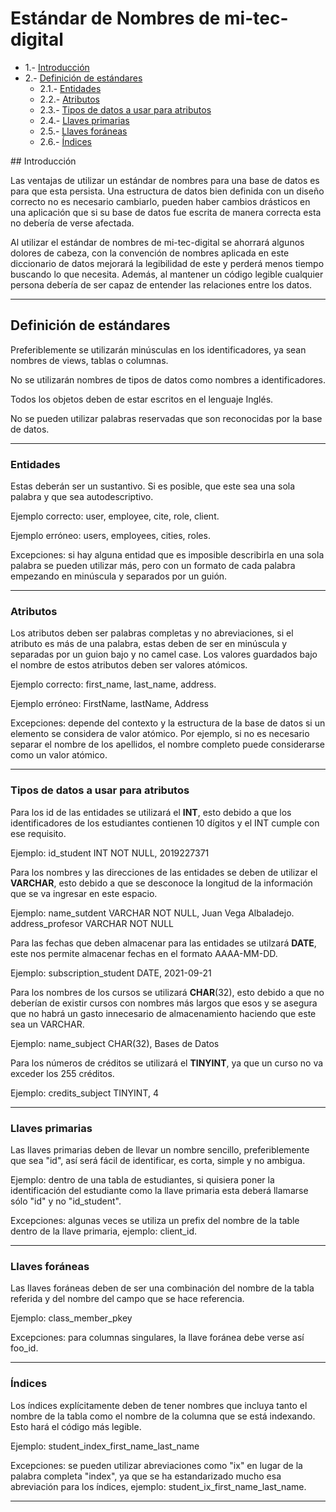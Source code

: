 # Estándar de Nombres de mi-tec-digital

- 1.- [Introducción](#1)  
- 2.- [Definición de estándares](#2)  
	- 2.1.- [Entidades](#21)
	- 2.2.- [Atributos](#22)
	- 2.3.- [Tipos de datos a usar para atributos](#23)
	- 2.4.- [Llaves primarias](#24)
	- 2.5.- [Llaves foráneas](#25)
	- 2.6.- [Índices](#26)

<a name="1"/>
## Introducción


Las ventajas de utilizar un estándar de nombres para una base de datos es para que esta persista. Una estructura de datos bien definida con un diseño correcto no es necesario cambiarlo, pueden haber cambios drásticos en una aplicación que si su base de datos fue escrita de manera correcta esta no debería de verse afectada. 

Al utilizar el estándar de nombres de mi-tec-digital se ahorrará algunos dolores de cabeza, con la convención de nombres aplicada en este diccionario de datos mejorará la legibilidad de este y perderá menos tiempo  buscando lo que necesita. Además, al mantener un código legible cualquier persona debería de ser capaz de entender las relaciones entre los datos.

***

## Definición de estándares
<a name="2"/>

Preferiblemente se utilizarán minúsculas en los identificadores, ya sean nombres de views, tablas o columnas. 

No se utilizarán nombres de tipos de datos como nombres a identificadores.

Todos los objetos deben de estar escritos en el lenguaje Inglés.

No se pueden utilizar palabras reservadas que son reconocidas por la base de datos. 

***

### Entidades
<a name="21"/>

Estas deberán ser un sustantivo. Si es posible, que este sea una sola palabra y que sea autodescriptivo.

Ejemplo correcto: user, employee, cite, role, client.

Ejemplo erróneo: users, employees, cities, roles.

Excepciones: si hay alguna entidad que es imposible describirla en una sola palabra se pueden utilizar más, pero con un formato de cada palabra empezando en minúscula y separados por un guión.

***

### Atributos
<a name="22"/>

Los atributos deben ser palabras completas y no abreviaciones, si el atributo es más de una palabra, estas deben de ser en minúscula y separadas por un guion bajo y no camel case.  Los valores guardados bajo el nombre de estos atributos deben ser valores atómicos.

Ejemplo correcto: first_name, last_name, address.

Ejemplo erróneo: FirstName, lastName, Address

Excepciones: depende del contexto y la estructura de la base de datos si un elemento se considera de valor atómico. Por ejemplo, si no es necesario separar el nombre de los apellidos, el nombre completo puede considerarse como un valor atómico.

***

### Tipos de datos a usar para atributos
<a name="23"/>

Para los id de las entidades se utilizará el **INT**, esto debido a que los identificadores de los estudiantes contienen 10 dígitos y el INT cumple con ese requisito.

Ejemplo:  id_student INT NOT NULL, 2019227371

Para los nombres y las direcciones de las entidades se deben de utilizar el **VARCHAR**, esto debido a que se desconoce la longitud de la información que se va ingresar en este espacio.

Ejemplo: name_sutdent VARCHAR NOT NULL, Juan Vega Albaladejo.
address_profesor VARCHAR NOT NULL

Para las fechas que deben almacenar para las entidades se utilzará **DATE**, este nos permite almacenar fechas en el formato AAAA-MM-DD.

Ejemplo: subscription_student DATE, 2021-09-21

Para los nombres de los cursos se utilizará **CHAR**(32), esto debido a que no deberían de existir cursos con nombres más largos que esos y se asegura que no habrá un gasto innecesario de almacenamiento haciendo que este sea un VARCHAR.

Ejemplo: name_subject CHAR(32), Bases de Datos

Para los números de créditos se utilizará el **TINYINT**, ya que un curso no va exceder los 255 créditos.

Ejemplo: credits_subject TINYINT, 4
***

### Llaves primarias
<a name="24"/>

Las llaves primarias deben de llevar un nombre sencillo, preferiblemente que sea "id", así será fácil de identificar, es corta, simple y no ambigua. 

Ejemplo: dentro de una tabla de estudiantes, si quisiera poner la identificación del estudiante como la llave primaria esta deberá llamarse sólo "id" y no "id_student".

Excepciones: algunas veces se utiliza un prefix del nombre de la table dentro de la llave primaria, ejemplo: client_id.

***

### Llaves foráneas 
<a name="25"/>

Las llaves foráneas deben de ser una combinación del nombre de la tabla referida y del nombre del campo que se hace referencia.

Ejemplo: class_member_pkey

Excepciones: para columnas singulares, la llave foránea debe verse así foo_id.

***

### Índices 
<a name="26"/>

Los índices explícitamente deben de tener nombres que incluya tanto el nombre de la tabla como el nombre de la columna que se está indexando.  Esto hará el código más legible. 

Ejemplo: student_index_first_name_last_name

Excepciones: se pueden utilizar abreviaciones como "ix" en lugar de la palabra completa "index", ya que se ha estandarizado mucho esa abreviación para los índices, ejemplo: student_ix_first_name_last_name.

***
